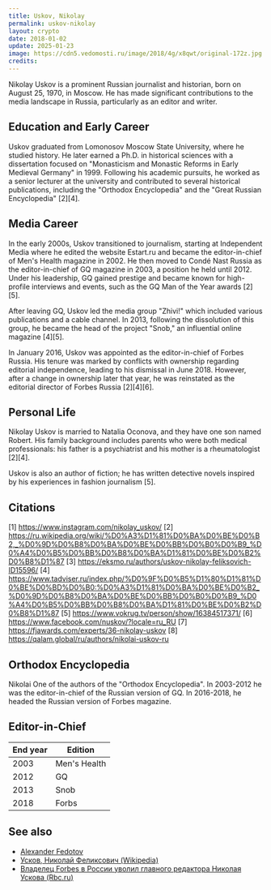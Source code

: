 ```yaml
---
title: Uskov, Nikolay
permalink: uskov-nikolay
layout: crypto
date: 2018-01-02
update: 2025-01-23
image: https://cdn5.vedomosti.ru/image/2018/4g/x8qwt/original-172z.jpg
credits:
---
```


Nikolay Uskov is a prominent Russian journalist and historian, born on August 25, 1970, in Moscow. He has made significant contributions to the media landscape in Russia, particularly as an editor and writer.

## Education and Early Career
Uskov graduated from Lomonosov Moscow State University, where he studied history. He later earned a Ph.D. in historical sciences with a dissertation focused on "Monasticism and Monastic Reforms in Early Medieval Germany" in 1999. Following his academic pursuits, he worked as a senior lecturer at the university and contributed to several historical publications, including the "Orthodox Encyclopedia" and the "Great Russian Encyclopedia" [2][4].

## Media Career
In the early 2000s, Uskov transitioned to journalism, starting at Independent Media where he edited the website Estart.ru and became the editor-in-chief of Men's Health magazine in 2002. He then moved to Condé Nast Russia as the editor-in-chief of GQ magazine in 2003, a position he held until 2012. Under his leadership, GQ gained prestige and became known for high-profile interviews and events, such as the GQ Man of the Year awards [2][5].

After leaving GQ, Uskov led the media group "Zhivi!" which included various publications and a cable channel. In 2013, following the dissolution of this group, he became the head of the project "Snob," an influential online magazine [4][5].

In January 2016, Uskov was appointed as the editor-in-chief of Forbes Russia. His tenure was marked by conflicts with ownership regarding editorial independence, leading to his dismissal in June 2018. However, after a change in ownership later that year, he was reinstated as the editorial director of Forbes Russia [2][4][6].

## Personal Life

Nikolay Uskov is married to Natalia Oconova, and they have one son named Robert. His family background includes parents who were both medical professionals: his father is a psychiatrist and his mother is a rheumatologist [2][4].

Uskov is also an author of fiction; he has written detective novels inspired by his experiences in fashion journalism [5].

## Citations

[1] https://www.instagram.com/nikolay_uskov/
[2] https://ru.wikipedia.org/wiki/%D0%A3%D1%81%D0%BA%D0%BE%D0%B2,_%D0%9D%D0%B8%D0%BA%D0%BE%D0%BB%D0%B0%D0%B9_%D0%A4%D0%B5%D0%BB%D0%B8%D0%BA%D1%81%D0%BE%D0%B2%D0%B8%D1%87
[3] https://eksmo.ru/authors/uskov-nikolay-feliksovich-ID15596/
[4] https://www.tadviser.ru/index.php/%D0%9F%D0%B5%D1%80%D1%81%D0%BE%D0%BD%D0%B0:%D0%A3%D1%81%D0%BA%D0%BE%D0%B2_%D0%9D%D0%B8%D0%BA%D0%BE%D0%BB%D0%B0%D0%B9_%D0%A4%D0%B5%D0%BB%D0%B8%D0%BA%D1%81%D0%BE%D0%B2%D0%B8%D1%87
[5] https://www.vokrug.tv/person/show/16384517371/
[6] https://www.facebook.com/nuskov/?locale=ru_RU
[7] https://fjawards.com/experts/36-nikolay-uskov
[8] https://qalam.global/ru/authors/nikolai-uskov-ru

## Orthodox Encyclopedia

Nikolai One of the authors of the "Orthodox Encyclopedia". In 2003-2012 he was the editor-in-chief of the Russian version of GQ. In 2016-2018, he headed the Russian version of Forbes magazine.

## Editor-in-Chief

|End year|Edition|
|-|-|
|2003|Men's Health|
|2012|GQ|
|2013|Snob|
|2018|Forbs|

## See also

+ [Alexander Fedotov](fedotov-alexander)
+ [Усков, Николай Феликсович (Wikipedia)](https://ru.wikipedia.org/wiki/Усков,_Николай_Феликсович)
+ [Владелец Forbes в России уволил главного редактора Николая Ускова (Rbc.ru)](https://www.rbc.ru/technology_and_media/09/06/2018/5b0bedfe9a7947d840abcafc)
